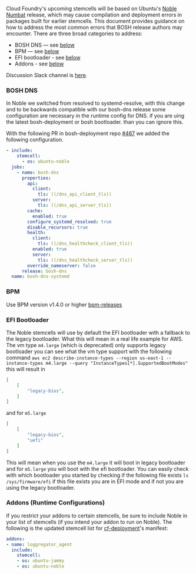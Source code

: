 Cloud Foundry's upcoming stemcells will be based on Ubuntu's [Noble Numbat](https://wiki.ubuntu.com/Releases) release, which may cause compilation and deployment errors in packages built for earlier stemcells. This document provides guidance on how to address the most common errors that BOSH release authors may encounter. There are three broad categories to address:

- BOSH DNS — see [below](#bosh-dns)
- BPM — see [below](#bpm)
- EFI bootloader - see [below](#efi-bootloader)
- Addons - see [below](#addons-runtime-configurations)

Discussion Slack channel is [here](https://cloudfoundry.slack.com/archives/C06HTDT78N9).

### BOSH DNS

In Noble we switched from resolved to systemd-resolve, with this change and to be backwards compatible with our bosh-dns release some configuration are necessary in the runtime config for DNS.
if you are uing the latest bosh-deployment or bosh bootloader. than you can ignore this.

With the following PR in bosh-deployment repo [#467](https://github.com/cloudfoundry/bosh-deployment/pull/467)
we added the following configuration.

```yaml
- include:
    stemcell:
      - os: ubuntu-noble
  jobs:
    - name: bosh-dns
      properties:
        api:
          client:
            tls: ((/dns_api_client_tls))
          server:
            tls: ((/dns_api_server_tls))
        cache:
          enabled: true
        configure_systemd_resolved: true
        disable_recursors: true
        health:
          client:
            tls: ((/dns_healthcheck_client_tls))
          enabled: true
          server:
            tls: ((/dns_healthcheck_server_tls))
        override_nameserver: false
      release: bosh-dns
  name: bosh-dns-systemd
```

### BPM

Use BPM version v1.4.0 or higher [bpm-releases](https://github.com/cloudfoundry/bpm-release/releases)

### EFI Bootloader

The Noble stemcells will use by default the EFI bootloader with a fallback to the legacy bootloader.
What this will mean in a real life example for AWS.
The vm type `m4.large` (which is deprecated) only supports legacy bootloader
you can see what the vm type support with the following command `aws ec2 describe-instance-types --region us-east-1 --instance-types m4.large --query "InstanceTypes[*].SupportedBootModes"`
this will result in
```json
[
    [
        "legacy-bios",
    ]
]
```
and for `m5.large`
```json
[
    [
        "legacy-bios",
        "uefi"
    ]
]
```

This will mean when you use the `m4.large` it will boot in legacy bootloader and for `m5.large` you will boot with the efi bootloader.
You can easily check with which bootloader you started by checking if the following file exists `ls /sys/firmware/efi` if this file exists you are in EFI mode and if not you are using the legacy bootloader.


### Addons (Runtime Configurations)

If you restrict your addons to certain stemcells, be sure to include Noble in your list of stemcells (if you intend your addon to run on Noble). The following is the updated stemcell list for [cf-deployment](https://github.com/cloudfoundry/cf-deployment)'s manifest:

```yaml
addons:
- name: loggregator_agent
  include:
    stemcell:
    - os: ubuntu-jammy
    - os: ubuntu-noble
```
